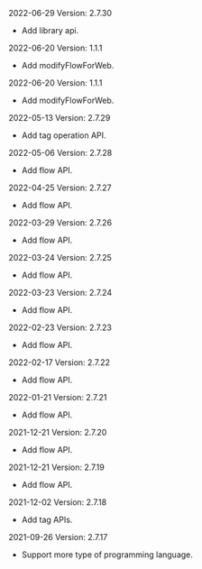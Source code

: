 2022-06-29 Version: 2.7.30
- Add library api.

2022-06-20 Version: 1.1.1
- Add modifyFlowForWeb.

2022-06-20 Version: 1.1.1
- Add modifyFlowForWeb.

2022-05-13 Version: 2.7.29
- Add tag operation API.

2022-05-06 Version: 2.7.28
- Add flow API.

2022-04-25 Version: 2.7.27
- Add flow API.

2022-03-29 Version: 2.7.26
- Add flow API.

2022-03-24 Version: 2.7.25
- Add flow API.

2022-03-23 Version: 2.7.24
- Add flow API.

2022-02-23 Version: 2.7.23
- Add flow API.

2022-02-17 Version: 2.7.22
- Add flow API.

2022-01-21 Version: 2.7.21
- Add flow API.

2021-12-21 Version: 2.7.20
- Add flow API.

2021-12-21 Version: 2.7.19
- Add flow API.

2021-12-02 Version: 2.7.18
- Add tag APIs.

2021-09-26 Version: 2.7.17
- Support more type of programming language.

